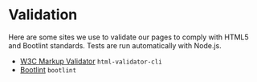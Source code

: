 # Validation

Here are some sites we use to validate our pages to comply with HTML5 and Bootlint standards. Tests are run automatically with Node.js.

- [W3C Markup Validator](https://validator.w3.org) `html-validator-cli`
- [Bootlint](http://www.bootlint.com) `bootlint`
